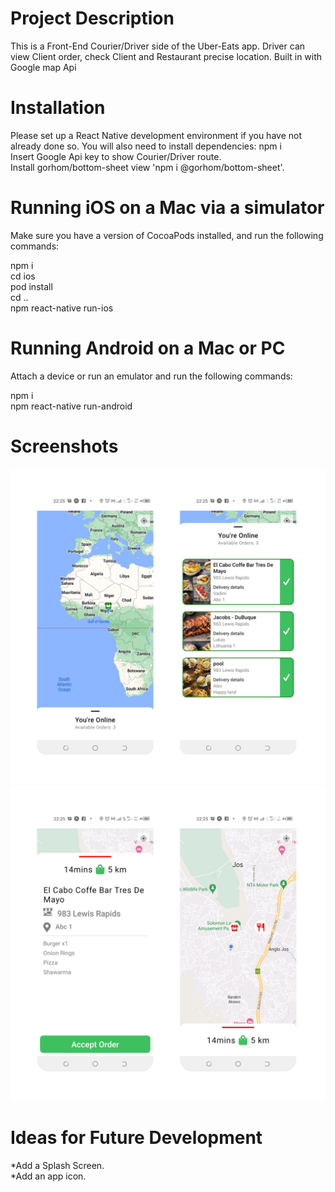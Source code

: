 # Project Description

This is a Front-End Courier/Driver side of the Uber-Eats app. Driver can view Client order, check Client and Restaurant precise location.
Built in with Google map Api 

# Installation

Please set up a React Native development environment if you have not already done so.
You will also need to install dependencies:
npm i\
Insert Google Api key to show Courier/Driver route.\
Install gorhom/bottom-sheet view 'npm i @gorhom/bottom-sheet'.


# Running iOS on a Mac via a simulator

Make sure you have a version of CocoaPods installed, and run the following commands:

npm i\
cd ios\
pod install\
cd ..\
npm react-native run-ios

# Running Android on a Mac or PC

Attach a device or run an emulator and run the following commands:

npm i\
npm react-native run-android

# Screenshots

![uber](assets/r1.jpg)
![uber](assets/r2.jpg)



# Ideas for Future Development

*Add a Splash Screen.\
*Add an app icon.
